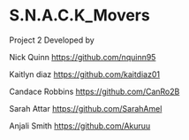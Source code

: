 # S.N.A.C.K_Movers
Project 2
Developed by 

Nick Quinn 
https://github.com/nquinn95

Kaitlyn diaz
https://github.com/kaitdiaz01

Candace Robbins
https://github.com/CanRo2B


Sarah Attar 
https://github.com/SarahAmel

Anjali Smith
https://github.com/Akuruu



